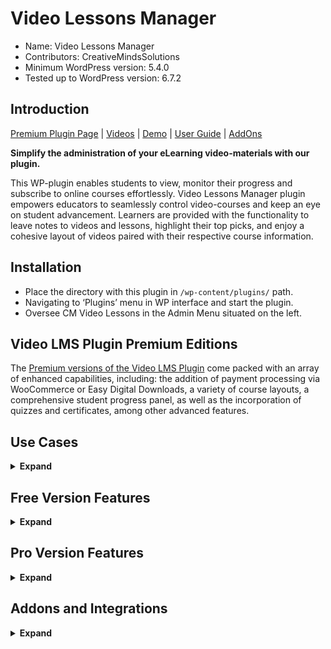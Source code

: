 # Video Lessons Manager

* Name: Video Lessons Manager
* Contributors: CreativeMindsSolutions
* Minimum WordPress version: 5.4.0
* Tested up to WordPress version: 6.7.2

## Introduction

[Premium Plugin Page](https://www.cminds.com/wordpress-plugins-library/video-lessons-manager-plugin-for-wordpress/) | [Videos](https://www.cminds.com/video-lesson/lesson/video-lessons-manager-plugin)  | [Demo](https://www.videolessonsplugin.com/video-lessons-demo-main/) | [User Guide](https://creativeminds.helpscoutdocs.com/category/354-video-lessons-manager-cmvlm) | [AddOns](https://www.cminds.com/wordpress-plugins-library/?showfilter=No&tags=VLM) 

**Simplify the administration of your eLearning video-materials with our plugin.**

This WP-plugin enables students to view, monitor their progress and subscribe to online courses effortlessly. Video Lessons Manager plugin empowers educators to seamlessly control video-courses and keep an eye on student advancement. Learners are provided with the functionality to leave notes to videos and lessons, highlight their top picks, and enjoy a cohesive layout of videos paired with their respective course information.

## Installation

* Place the directory with this plugin in `/wp-content/plugins/` path.
* Navigating to ‘Plugins’ menu in WP interface and start the plugin.
* Oversee CM Video Lessons in the Admin Menu situated on the left.

## Video LMS Plugin Premium Editions

The [Premium versions of the Video LMS Plugin](https://www.cminds.com/wordpress-plugins-library/video-lessons-manager-plugin-for-wordpress/) come packed with an array of enhanced capabilities, including: the addition of payment processing via WooCommerce or Easy Digital Downloads, a variety of course layouts, a comprehensive student progress panel, as well as the incorporation of quizzes and certificates, among other advanced features.

## Use Cases

<details><summary> <b>Expand</b> </summary>

* **eLearning Creation** - Construct eLearning videos platform .
* **Course Management** - Catalog video content and structured courses.
* **Student Monitoring** - Observe & record the educational advancement to your students.
* **Monetization of eLearning** - Market & monetize your video courses / channels on the web.

</details>

## Free Version Features 

<details><summary> <b>Expand</b> </summary>

* Access private videos, albums, and channels on Vimeo.
* Establish numerous channels.
* Modify labels.

</details>

## Pro Version Features 

<details><summary> <b>Expand</b> </summary>

> [Pro Version Detailed Features List](https://www.cminds.com/wordpress-plugins-library/video-lessons-manager-plugin-for-wordpress/) | [Demo Site](https://www.videolessonsplugin.com/video-lessons-demo-main/)

* **Wistia Integration**: Easily bring in your Wistia-hosted videos.
* **Flexible Lesson Management**: Create as many video lessons or courses as you need on your WordPress platform, showcasing diverse content from Vimeo or Wistia.
* **Course Structuring**: Assemble video lessons into neatly organized courses.
* **Embeddable Content**: Display any lesson or course on your site with embeddable shortcodes provided by the WordPress LMS Plugin.
* **Personal Bookmarks**: Users can keep track of their favorite videos with a personal bookmark system, accessible from the dashboard.
* **Progress Tracking**: Gain insights into user engagement and video performance with detailed analytics.
* **Private Annotations**: Users can jot down their thoughts and comments on each video, which remain private to them.
* **Customized Student Area**: Craft a personalized dashboard for students using shortcodes, featuring bookmarks, progress, and course listings.
* **Enhanced Searchability**: Navigate through video content with a search feature that covers descriptions, user notes, and titles.
* **Selective Access**: Determine who can view your online courses, with options for both registered and unregistered users.
* **Visual Variety**: Present your video lessons with a selection of visual templates.
* **Progressive Learning**: Set videos to unlock based on user engagement and time intervals.
* **Time Restrictions** – Restrict access to videos by time per user or lesson. Once a user reaches his watching limit, the access will be blocked.
* **Stay Informed**: Keep track of user progress with customizable notifications.
* **Badges** – Let your users achieve points for watching lessons and courses and get achievement badges.
* **E-commerce Enabled**: Offer videos, lessons, or courses for sale, with seamless payment processing through Easy Digital Downloads and various payment gateways.
* **Interactive Quizzes**: Enhance learning with quizzes that test users’ knowledge after video lessons.
* **Achievement Recognition**: Award certificates to users who successfully complete videos, lessons, courses, or quizzes.

</details>

## Addons and Integrations

<details><summary> <b>Expand</b> </summary>

* [CM Video Lessons Payments](https://www.cminds.com/wordpress-plugins-library/video-lessons-edd-payments-add-on-for-wordpress-by-creativeminds/)
* [CM Video Lessons Certificates](https://www.cminds.com/wordpress-plugins-library/video-lessons-manager-plugin-for-wordpress/)
* [CM Video Lessons Quiz](https://www.cminds.com/wordpress-plugins-library/video-lessons-manager-quiz-addon-wordpress/)
* [CM MicroPayments](https://www.cminds.com/wordpress-plugins-library/micropayments/)
* [CM Download Manager](https://www.cminds.com/wordpress-plugins-library/downloadsmanager)

</details>
